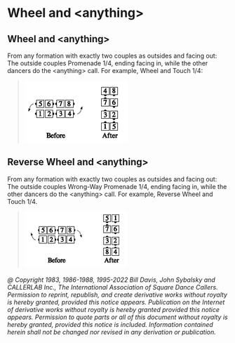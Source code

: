 
# Wheel and \<anything>

## Wheel and \<anything>

From any formation with exactly two couples as outsides
and facing out: The outside couples Promenade
1/4, ending facing in, while the other dancers do the
\<anything> call. For example, Wheel and Touch 1/4:

> 
> ![alt](wheel_and_anything.png)
>

## Reverse Wheel and \<anything>

From any formation
with exactly two couples as outsides and facing out: The
outside couples Wrong-Way Promenade 1/4, ending facing in,
while the other dancers do the
\<anything> call. For example, Reverse Wheel and Touch 1/4.

>
> ![alt](reverse_wheel_and_anything.png)
>

###### @ Copyright 1983, 1986-1988, 1995-2022 Bill Davis, John Sybalsky and CALLERLAB Inc., The International Association of Square Dance Callers. Permission to reprint, republish, and create derivative works without royalty is hereby granted, provided this notice appears. Publication on the Internet of derivative works without royalty is hereby granted provided this notice appears. Permission to quote parts or all of this document without royalty is hereby granted, provided this notice is included. Information contained herein shall not be changed nor revised in any derivation or publication.
